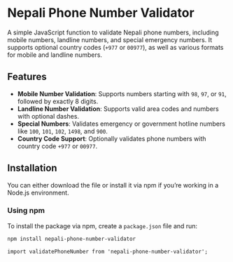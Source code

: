 # Nepali Phone Number Validator

A simple JavaScript function to validate Nepali phone numbers, including mobile numbers, landline numbers, and special emergency numbers. It supports optional country codes (`+977` or `00977`), as well as various formats for mobile and landline numbers.

## Features

- **Mobile Number Validation**: Supports numbers starting with `98`, `97`, or `91`, followed by exactly 8 digits.
- **Landline Number Validation**: Supports valid area codes and numbers with optional dashes.
- **Special Numbers**: Validates emergency or government hotline numbers like `100`, `101`, `102`, `1498`, and `900`.
- **Country Code Support**: Optionally validates phone numbers with country code `+977` or `00977`.

## Installation

You can either download the file or install it via npm if you’re working in a Node.js environment.

### Using npm

To install the package via npm, create a `package.json` file and run:

```bash
npm install nepali-phone-number-validator
```

```code
import validatePhoneNumber from 'nepali-phone-number-validator';
```
